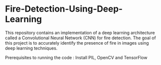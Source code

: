 # Fire-Detection-Using-Deep-Learning
This repository contains an implementation of a deep learning architecture called a Convolutional Neural Network (CNN) for fire detection. The goal of this project is to accurately identify the presence of fire in images using deep learning techniques.

Prerequisites to running the code : Install PIL, OpenCV and TensorFlow

